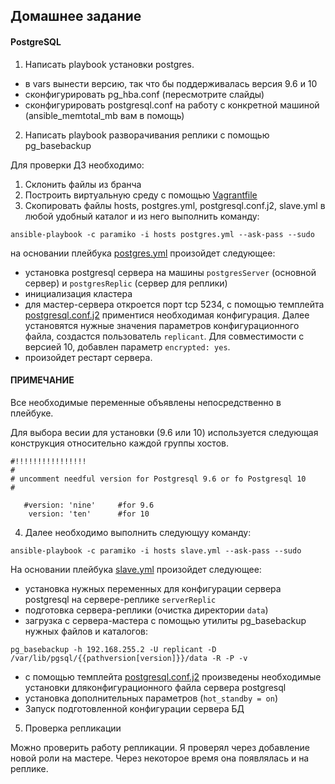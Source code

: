 
## Домашнее задание
#### PostgreSQL
1. Написать playbook установки postgres.
- в vars вынести версию, так что бы поддерживалась версия 9.6 и 10
- сконфигурировать pg_hba.conf (пересмотрите слайды)
- сконфигурировать postgresql.conf на работу с конкретной машиной (ansible_memtotal_mb вам в помощь)
2. Написать playbook разворачивания реплики с помощью pg_basebackup


Для проверки ДЗ необходимо:
1. Cклонить файлы из бранча
2. Построить виртуальную среду с помощью [Vagrantfile](https://github.com/bootcd/Otus-linux-homework/blob/postgresql/Vagrantfile)
3. Скопировать файлы hosts, postgres.yml, postgresql.conf.j2, slave.yml в любой удобный каталог и из него выполнить команду:

```
ansible-playbook -c paramiko -i hosts postgres.yml --ask-pass --sudo

```
на основании плейбука [postgres.yml](https://github.com/bootcd/Otus-linux-homework/blob/postgresql/postgres.yml) произойдет следующее:

- установка postgresql сервера на машины `postgresServer` (основной сервер) и `postgresReplic` (сервер для реплики)
- инициализация кластера
- для мастер-сервера откроется порт tcp 5234, с помощью темплейта [postgresql.conf.j2](https://github.com/bootcd/Otus-linux-homework/blob/postgresql/postgresql.conf.j2) приментися необходимая конфигурация. Далее установятся нужные значения параметров конфигурационного файла, создастся пользователь `replicant`. Для совместимости с версией 10, добавлен параметр `encrypted: yes`.
- произойдет рестарт сервера.

#### ПРИМЕЧАНИЕ
Все необходимые переменные объявлены непосредственно в плейбуке.

Для выбора весии для установки (9.6 или 10) используется следующая конструкция относительно каждой группы хостов.

```
#!!!!!!!!!!!!!!!!
#
# uncomment needful version for Postgresql 9.6 or fo Postgresql 10
#

   #version: 'nine'     #for 9.6
    version: 'ten'      #for 10

```

4. Далее необходимо выполнить следующуу команду:

```
ansible-playbook -c paramiko -i hosts slave.yml --ask-pass --sudo
```
На основании плейбука [slave.yml](https://github.com/bootcd/Otus-linux-homework/blob/postgresql/slave.yml) произойдет следующее:

- установка нужных переменных для конфигурации сервера postgresql на сервере-реплике `serverReplic`
- подготовка сервера-реплики (очистка директории `data`)
- загрузка с сервера-мастера с помощью утилиты pg_basebackup нужных файлов и каталогов:

```
pg_basebackup -h 192.168.255.2 -U replicant -D /var/lib/pgsql/{{pathversion[version]}}/data -R -P -v
```
- с помощью темплейта [postgresql.conf.j2](https://github.com/bootcd/Otus-linux-homework/blob/postgresql/postgresql.conf.j2) произведены необходимые установки дляконфигурационного файла сервера postgresql
- установка дополнительных параметров (`hot_standby = on`)
- Запуск подготовленной конфигурации сервера БД

5. Проверка репликации

Можно проверить работу репликации. 
Я проверял через добавление новой роли на мастере. Через некоторое время она появлялась и на реплике.
